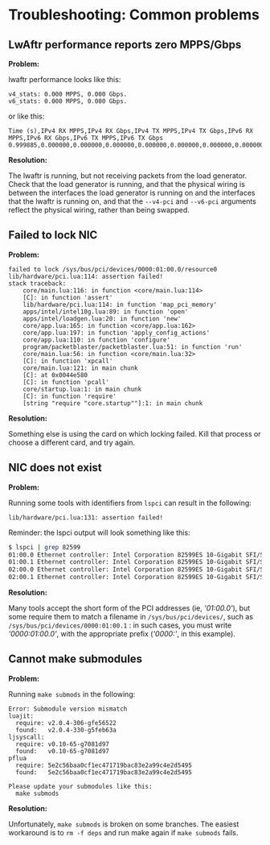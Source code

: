 # Troubleshooting: Common problems

## LwAftr performance reports zero MPPS/Gbps

**Problem:**

lwaftr performance looks like this:

```
v4_stats: 0.000 MPPS, 0.000 Gbps.
v6_stats: 0.000 MPPS, 0.000 Gbps.
```

or like this:

```
Time (s),IPv4 RX MPPS,IPv4 RX Gbps,IPv4 TX MPPS,IPv4 TX Gbps,IPv6 RX MPPS,IPv6 RX Gbps,IPv6 TX MPPS,IPv6 TX Gbps
0.999885,0.000000,0.000000,0.000000,0.000000,0.000000,0.000000,0.000000,0.000000
```

**Resolution:**

The lwaftr is running, but not receiving packets from the load generator.
Check that the load generator is running, and that the physical wiring is
between the interfaces the load generator is running on and the interfaces
that the lwaftr is running on, and that the `--v4-pci` and `--v6-pci` arguments
reflect the physical wiring, rather than being swapped.

## Failed to lock NIC

**Problem:**

```
failed to lock /sys/bus/pci/devices/0000:01:00.0/resource0
lib/hardware/pci.lua:114: assertion failed!
stack traceback:
	core/main.lua:116: in function <core/main.lua:114>
	[C]: in function 'assert'
	lib/hardware/pci.lua:114: in function 'map_pci_memory'
	apps/intel/intel10g.lua:89: in function 'open'
	apps/intel/loadgen.lua:20: in function 'new'
	core/app.lua:165: in function <core/app.lua:162>
	core/app.lua:197: in function 'apply_config_actions'
	core/app.lua:110: in function 'configure'
	program/packetblaster/packetblaster.lua:51: in function 'run'
	core/main.lua:56: in function <core/main.lua:32>
	[C]: in function 'xpcall'
	core/main.lua:121: in main chunk
	[C]: at 0x0044e580
	[C]: in function 'pcall'
	core/startup.lua:1: in main chunk
	[C]: in function 'require'
	[string "require "core.startup""]:1: in main chunk
```

**Resolution:**

Something else is using the card on which locking failed. Kill that process or
choose a different card, and try again.

## NIC does not exist

**Problem:**

Running some tools with identifiers from `lspci` can result in the following:

```
lib/hardware/pci.lua:131: assertion failed!
```

Reminder: the lspci output will look something like this:

```bash
$ lspci | grep 82599
01:00.0 Ethernet controller: Intel Corporation 82599ES 10-Gigabit SFI/SFP+
01:00.1 Ethernet controller: Intel Corporation 82599ES 10-Gigabit SFI/SFP+
02:00.0 Ethernet controller: Intel Corporation 82599ES 10-Gigabit SFI/SFP+
02:00.1 Ethernet controller: Intel Corporation 82599ES 10-Gigabit SFI/SFP+
```

**Resolution:**

Many tools accept the short form of the PCI addresses (ie, _'01:00.0'_), but
some require them to match a filename in
`/sys/bus/pci/devices/`, such as `/sys/bus/pci/devices/0000:01:00.1` : in such
cases, you must write _'0000:01:00.0'_, with the appropriate prefix (_'0000:'_,
in this example).

## Cannot make submodules

**Problem:**

Running `make submods` in the following:

```
Error: Submodule version mismatch
luajit:
  require: v2.0.4-306-gfe56522
  found:   v2.0.4-330-g5feb63a
ljsyscall:
  require: v0.10-65-g7081d97
  found:   v0.10-65-g7081d97
pflua
  require: 5e2c56baa0cf1ec471719bac83e2a99c4e2d5495
  found:   5e2c56baa0cf1ec471719bac83e2a99c4e2d5495

Please update your submodules like this:
  make submods
```

**Resolution:**

Unfortunately, `make submods` is broken on some branches.
The easiest workaround is to `rm -f deps` and run make again if `make submods` fails.
